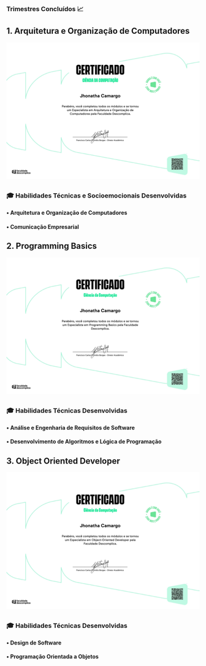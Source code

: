 ### Trimestres Concluídos 📈

## 1. Arquitetura e Organização de Computadores

![NPM](https://github.com/jhonncamarg0/oracle-next-education/blob/main/certificados/faculdade/arquitetura-e-organizacao-de-computadores.jpg)

##

### 🎓 Habilidades Técnicas e Socioemocionais Desenvolvidas

#### • Arquitetura e Organização de Computadores
#### • Comunicação Empresarial

## 2. Programming Basics

![NPM](https://github.com/jhonncamarg0/oracle-next-education/blob/main/certificados/faculdade/programming-basics.jpg)

##

### 🎓 Habilidades Técnicas Desenvolvidas

#### • Análise e Engenharia de Requisitos de Software
#### • Desenvolvimento de Algoritmos e Lógica de Programação

## 3. Object Oriented Developer

![NPM](https://github.com/jhonncamarg0/oracle-next-education/blob/main/certificados/faculdade/object-oriented-developer.jpg)

##

### 🎓 Habilidades Técnicas Desenvolvidas

#### • Design de Software
#### • Programação Orientada a Objetos
